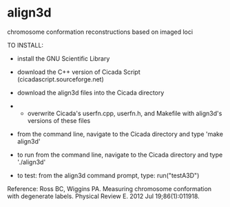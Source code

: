 # align3d
chromosome conformation reconstructions based on imaged loci

TO INSTALL:
* install the GNU Scientific Library
* download the C++ version of Cicada Script (cicadascript.sourceforge.net)
* download the align3d files into the Cicada directory
* * overwrite Cicada's userfn.cpp, userfn.h, and Makefile with align3d's versions of these files
* from the command line, navigate to the Cicada directory and type 'make align3d'
* to run from the command line, navigate to the Cicada directory and type './align3d'

* to test:  from the align3d command prompt, type:  run("testA3D")

Reference:  Ross BC, Wiggins PA. Measuring chromosome conformation with degenerate labels. Physical Review E. 2012 Jul 19;86(1):011918.
